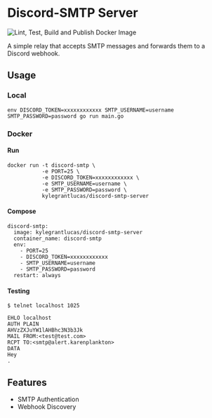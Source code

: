 # Discord-SMTP Server
![Lint, Test, Build and Publish Docker Image](https://github.com/kylegrantlucas/discord-smtp-server/workflows/Lint,%20Test,%20Build%20and%20Publish%20Docker%20Image/badge.svg?branch=main)

A simple relay that accepts SMTP messages and forwards them to a Discord webhook.

## Usage

### Local

```
env DISCORD_TOKEN=xxxxxxxxxxxx SMTP_USERNAME=username SMTP_PASSWORD=password go run main.go
```

### Docker

#### Run

```
docker run -t discord-smtp \
           -e PORT=25 \
           -e DISCORD_TOKEN=xxxxxxxxxxxx \
           -e SMTP_USERNAME=username \
           -e SMTP_PASSWORD=password \
           kylegrantlucas/discord-smtp-server
```

#### Compose

```
discord-smtp:
  image: kylegrantlucas/discord-smtp-server
  container_name: discord-smtp
  env:
    - PORT=25
    - DISCORD_TOKEN=xxxxxxxxxxxx
    - SMTP_USERNAME=username
    - SMTP_PASSWORD=password
  restart: always
```

#### Testing

```
$ telnet localhost 1025
```

```
EHLO localhost
AUTH PLAIN
AHVzZXJuYW1lAHBhc3N3b3Jk
MAIL FROM:<test@test.com>
RCPT TO:<smtp@alert.karenplankton>
DATA
Hey
.
```

## Features

* SMTP Authentication
* Webhook Discovery
